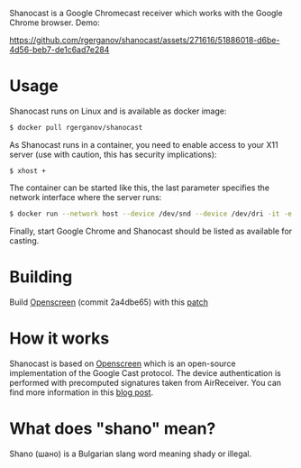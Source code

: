 Shanocast is a Google Chromecast receiver which works with the Google Chrome browser. Demo:



https://github.com/rgerganov/shanocast/assets/271616/51886018-d6be-4d56-beb7-de1c6ad7e284



# Usage

Shanocast runs on Linux and is available as docker image:

```bash
$ docker pull rgerganov/shanocast
```

As Shanocast runs in a container, you need to enable access to your X11 server (use with caution, this has security implications):
```
$ xhost +
```

The container can be started like this, the last parameter specifies the network interface where the server runs:
```bash
$ docker run --network host --device /dev/snd --device /dev/dri -it -e DISPLAY -v /tmp/.X11-unix:/tmp/.X11-unix shanocast lo
```

Finally, start Google Chrome and Shanocast should be listed as available for casting.

# Building

Build [Openscreen](https://chromium.googlesource.com/openscreen/) (commit 2a4dbe65) with this [patch](shanocast.patch)

# How it works

Shanocast is based on [Openscreen](https://chromium.googlesource.com/openscreen/) which is an open-source implementation of the Google Cast protocol.
The device authentication is performed with precomputed signatures taken from AirReceiver.
You can find more information in this [blog post](https://xakcop.com/post/shanocast/).

# What does "shano" mean?

Shano (шано) is a Bulgarian slang word meaning shady or illegal.
